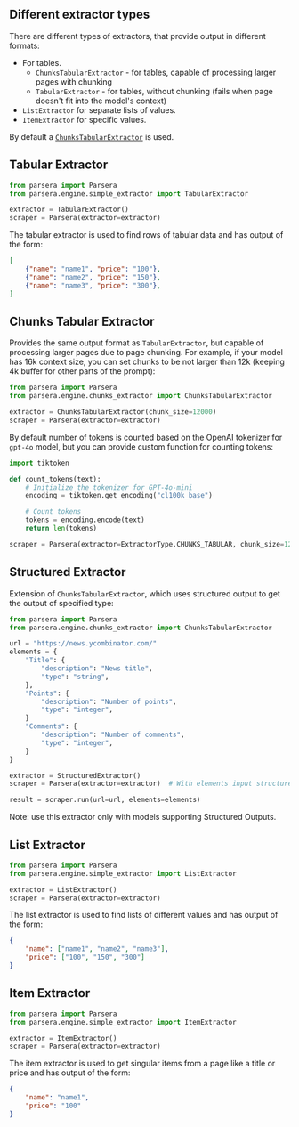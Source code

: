 ## Different extractor types
There are different types of extractors, that provide output in different formats:

- For tables.
    - `ChunksTabularExtractor` - for tables, capable of processing larger pages with chunking
    - `TabularExtractor` - for tables, without chunking (fails when page doesn't fit into the model's context)
- `ListExtractor` for separate lists of values.
- `ItemExtractor` for specific values.

By default a [`ChunksTabularExtractor`](#chunks-tabular-extractor) is used.

## Tabular Extractor
```python
from parsera import Parsera
from parsera.engine.simple_extractor import TabularExtractor

extractor = TabularExtractor()
scraper = Parsera(extractor=extractor)
```
The tabular extractor is used to find rows of tabular data and has output of the form:
```json
[
    {"name": "name1", "price": "100"},
    {"name": "name2", "price": "150"},
    {"name": "name3", "price": "300"},
]
```

## Chunks Tabular Extractor
Provides the same output format as `TabularExtractor`, but capable of processing larger pages due to page chunking.
For example, if your model has 16k context size, you can set chunks to be not larger than 12k (keeping 4k buffer for other parts of the prompt):
```python
from parsera import Parsera
from parsera.engine.chunks_extractor import ChunksTabularExtractor

extractor = ChunksTabularExtractor(chunk_size=12000)
scraper = Parsera(extractor=extractor)
```

By default number of tokens is counted based on the OpenAI tokenizer for `gpt-4o` model, but you can provide custom
function for counting tokens:

```python
import tiktoken

def count_tokens(text):
    # Initialize the tokenizer for GPT-4o-mini
    encoding = tiktoken.get_encoding("cl100k_base")

    # Count tokens
    tokens = encoding.encode(text)
    return len(tokens)

scraper = Parsera(extractor=ExtractorType.CHUNKS_TABULAR, chunk_size=12000, token_counter=count_tokens)
```

## Structured Extractor
Extension of `ChunksTabularExtractor`, which uses structured output to get the output of specified type:
```python
from parsera import Parsera
from parsera.engine.chunks_extractor import ChunksTabularExtractor

url = "https://news.ycombinator.com/"
elements = {
    "Title": {
        "description": "News title",
        "type": "string",
    },
    "Points": {
        "description": "Number of points",
        "type": "integer",
    }
    "Comments": {
        "description": "Number of comments",
        "type": "integer",
    }
}

extractor = StructuredExtractor()
scraper = Parsera(extractor=extractor)  # With elements input structured as above, will be used by default.

result = scraper.run(url=url, elements=elements)
```

Note: use this extractor only with models supporting Structured Outputs.


## List Extractor
```python
from parsera import Parsera
from parsera.engine.simple_extractor import ListExtractor

extractor = ListExtractor()
scraper = Parsera(extractor=extractor)
```
The list extractor is used to find lists of different values and has output of the form:
```json
{
    "name": ["name1", "name2", "name3"],
    "price": ["100", "150", "300"]
}
```

## Item Extractor
```python
from parsera import Parsera
from parsera.engine.simple_extractor import ItemExtractor

extractor = ItemExtractor()
scraper = Parsera(extractor=extractor)
```
The item extractor is used to get singular items from a page like a title or price and has output of the form:
```json
{
    "name": "name1",
    "price": "100"
}
```
